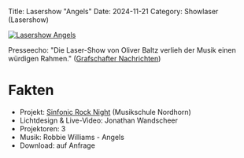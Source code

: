 Title: Lasershow "Angels"
Date: 2024-11-21
Category: Showlaser (Lasershow)

[![Lasershow Angels](https://img.youtube.com/vi/CGbBkp0Dk9E/0.jpg)](https://youtu.be/CGbBkp0Dk9E)

Presseecho: "Die Laser-Show von Oliver Baltz verlieh der Musik einen würdigen Rahmen." ([Grafschafter Nachrichten](https://www.gn-online.de/nordhorn/sinfonic-rock-night-frenetischer-applaus-zum-jubilaeum-557653.html))

# Fakten
* Projekt: [Sinfonic Rock Night](https://sinfonicrocknight.de/archiv/2024/) (Musikschule Nordhorn)
* Lichtdesign & Live-Video: Jonathan Wandscheer
* Projektoren: 3
* Musik: Robbie Williams - Angels
* Download: auf Anfrage